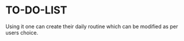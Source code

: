 # TO-DO-LIST
Using it one can create their daily routine which can be modified as per users choice.
